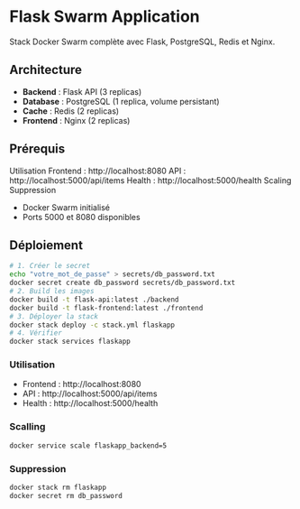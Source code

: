 # Flask Swarm Application
Stack Docker Swarm complète avec Flask, PostgreSQL, Redis et Nginx.
## Architecture
- **Backend** : Flask API (3 replicas)
- **Database** : PostgreSQL (1 replica, volume persistant)
- **Cache** : Redis (2 replicas)
- **Frontend** : Nginx (2 replicas)
## Prérequis
Utilisation
Frontend : http://localhost:8080
API : http://localhost:5000/api/items
Health : http://localhost:5000/health
Scaling
Suppression
- Docker Swarm initialisé
- Ports 5000 et 8080 disponibles
## Déploiement
```bash
# 1. Créer le secret
echo "votre_mot_de_passe" > secrets/db_password.txt
docker secret create db_password secrets/db_password.txt
# 2. Build les images
docker build -t flask-api:latest ./backend
docker build -t flask-frontend:latest ./frontend
# 3. Déployer la stack
docker stack deploy -c stack.yml flaskapp
# 4. Vérifier
docker stack services flaskapp
```

### Utilisation 
- Frontend : http://localhost:8080
- API : http://localhost:5000/api/items
- Health : http://localhost:5000/health

### Scalling
```bash
docker service scale flaskapp_backend=5
```

### Suppression 
```bash
docker stack rm flaskapp
docker secret rm db_password
```